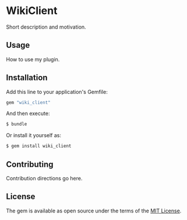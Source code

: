 # WikiClient
Short description and motivation.

## Usage
How to use my plugin.

## Installation
Add this line to your application's Gemfile:

```ruby
gem "wiki_client"
```

And then execute:
```bash
$ bundle
```

Or install it yourself as:
```bash
$ gem install wiki_client
```

## Contributing
Contribution directions go here.

## License
The gem is available as open source under the terms of the [MIT License](https://opensource.org/licenses/MIT).
